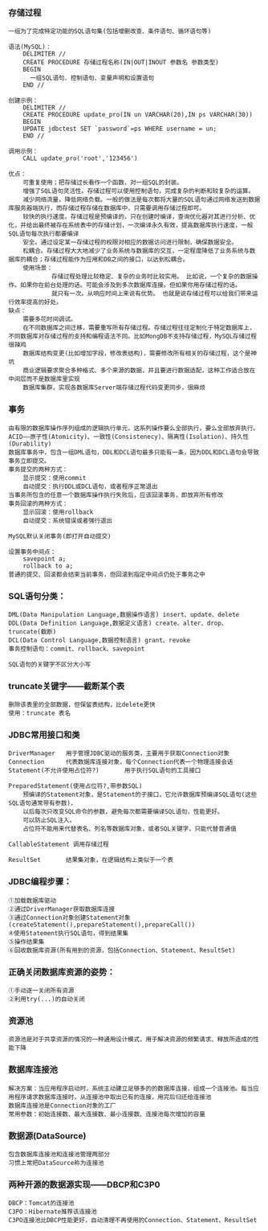 ### 存储过程
    一组为了完成特定功能的SQL语句集(包括增删改查、条件语句、循环语句等)
    
    语法(MySQL)：
        DELIMITER //
        CREATE PROCEDURE 存储过程名称(IN|OUT|INOUT 参数名 参数类型)
        BEGIN
          一组SQL语句、控制语句、变量声明和设置语句
        END //
        
    创建示例：
        DELIMITER //
        CREATE PROCEDURE update_pro(IN un VARCHAR(20),IN ps VARCHAR(30))
        BEGIN
        UPDATE jdbctest SET `password`=ps WHERE username = un;
        END //
        
    调用示例：
        CALL update_pro('root','123456')
    
    优点：
        可重复使用；把存储过长看作一个函数，对一组SQL的封装。
        增强了SQL语句灵活性。存储过程可以使用控制语句，完成复杂的判断和较复杂的运算。
        减少网络流量，降低网络负载。一般的做法是每次都将大量的SQL语句通过网络发送到数据库服务器端执行，而存储过程存储在数据库中，只需要调用存储过程即可。
        较快的执行速度。存储过程是预编译的，只在创建时编译，查询优化器对其进行分析、优化，并给出最终被存在系统表中的存储计划，一次编译永久有效，提高数据库执行速度，一般SQL语句每次执行都要编译
        安全。通过设定某一存储过程的权限对相应的数据访问进行限制，确保数据安全。
        松耦合。存储过程大大地减少了业务系统与数据库的交互，一定程度降低了业务系统与数据库的耦合；存储过程能作为应用和DB之间的接口，以达到松耦合。
        使用场景：
                存储过程处理比较稳定、复杂的业务时比较实用。 比如说，一个复杂的数据操作。如果你在前台处理的话。可能会涉及到多次数据库连接。但如果你用存储过程的话。
                就只有一次。从响应时间上来说有优势。 也就是说存储过程可以给我们带来运行效率提高的好处。 
    缺点：
        需要多花时间调试。
        在不同数据库之间迁移，需要重写所有存储过程。存储过程往往定制化于特定数据库上，不同数据库对存储过程的支持和编程语法不同。比如MongDB不支持存储过程，MySQL存储过程很辣鸡
        数据库结构变更(比如增加字段，修改表结构)，需要修改所有相关的存储过程，这个是神坑
        商业逻辑要求聚合多种格式、多个来源的数据，并且要进行数据适配，这种工作适合放在中间层而不是数据库里实现
        数据库集群，实现各数据库Server端存储过程代码变更同步，很麻烦

### 事务
    由有限的数据库操作序列组成的逻辑执行单元，这系列操作要么全部执行，要么全部放弃执行。
    ACID——原子性(Atomicity)、一致性(Consistenecy)、隔离性(Isolation)、持久性(Durability)
    数据库事务中，包含一组DML语句，DDL和DCL语句最多只能有一条，因为DDL和DCL语句会导致事务立即提交。
    事务提交的两种方式：
        显示提交：使用commit
        自动提交：执行DDL或DCL语句，或者程序正常退出
    当事务所包含的任意一个数据库操作执行失败后，应该回滚事务，即放弃所有修改
    事务回滚的两种方式：
        显示回滚：使用rollback
        自动提交：系统错误或者强行退出
    
    MySQL默认关闭事务(即打开自动提交)
    
    设置事务中间点：
        savepoint a;
        rollback to a;
    普通的提交、回滚都会结束当前事务，但回滚到指定中间点仍处于事务之中
    


### SQL语句分类：
    DML(Data Manipulation Language,数据操作语言) insert、update、delete
    DDL(Data Definition Language,数据定义语言) create、alter、drop、truncate(截断)
    DCL(Data Control Language,数据控制语言) grant、revoke
    事务控制语句：commit、rollback、savepoint

    SQL语句的关键字不区分大小写

### truncate关键字——截断某个表
    删除该表里的全部数据，但保留表结构，比delete更快
    使用：truncate 表名

### JDBC常用接口和类
    DriverManager   用于管理JDBC驱动的服务类，主要用于获取Connection对象
    Connection      代表数据库连接对象，每个Connection代表一个物理连接会话
    Statement(不允许使用占位符?)       用于执行SQL语句的工具接口
    
    PreparedStatement(使用占位符?,带参数SQL)  
        预编译的Statement对象，是Statement的子接口，它允许数据库预编译SQL语句(这些SQL语句通常带有参数)，
        以后每次只改变SQL命令的参数，避免每次都需要编译SQL语句，性能更好。
        可以防止SQL注入。
        占位符不能用来代替表名、列名等数据库对象，或者SQL关键字，只能代替普通值
        
    CallableStatement 调用存储过程
    
    ResultSet       结果集对象，在逻辑结构上类似于一个表

### JDBC编程步骤：
    ①加载数据库驱动
    ②通过DriverManager获取数据库连接
    ③通过Connection对象创建Statement对象(createStatement(),prepareStatement(),prepareCall())
    ④使用Statement执行SQL语句，得到结果集
    ⑤操作结果集
    ⑥回收数据库资源(所有用到的资源，包括Connection、Statement、ResultSet)

### 正确关闭数据库资源的姿势：
    ①手动逐一关闭所有资源
    ②利用try(...)的自动关闭
### 资源池
    资源池是对于共享资源的情况的一种通用设计模式，用于解决资源的频繁请求、释放所造成的性能下降
### 数据库连接池
    解决方案：当应用程序启动时，系统主动建立足够多的的数据库连接，组成一个连接池。每当应用程序请求数据库连接时，从连接池中取出已有的连接，用完后归还给连接池
    数据库连接池是Connection对象的工厂
    常用参数：初始连接数、最大连接数、最小连接数、连接池每次增加的容量
### 数据源(DataSource)
    包含数据库连接池和连接池管理两部分
    习惯上常把DataSource称为连接池
### 两种开源的数据源实现——DBCP和C3P0
    DBCP：Tomcat的连接池
    C3PO：Hibernate推荐该连接池
    C3PO连接池比DBCP性能更好，自动清理不再使用的Connection、Statement、ResultSet